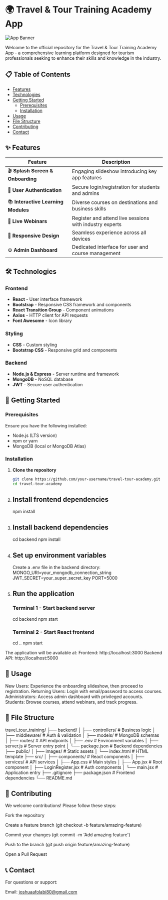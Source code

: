 # 🌍 Travel & Tour Training Academy App

![App Banner](https://via.placeholder.com/1200x400?text=Travel+Tour+Training+Academy)

Welcome to the official repository for the Travel & Tour Training Academy App - a comprehensive learning platform designed for tourism professionals seeking to enhance their skills and knowledge in the industry.

## 📋 Table of Contents
- [Features](#-features)
- [Technologies](#-technologies)
- [Getting Started](#-getting-started)
  - [Prerequisites](#prerequisites)
  - [Installation](#installation)
- [Usage](#-usage)
- [File Structure](#-file-structure)
- [Contributing](#-contributing)
- [Contact](#-contact)

## ✨ Features
| Feature | Description |
|---------|-------------|
| 🎬 **Splash Screen & Onboarding** | Engaging slideshow introducing key app features |
| 🔐 **User Authentication** | Secure login/registration for students and admins |
| 📚 **Interactive Learning Modules** | Diverse courses on destinations and business skills |
| 🎥 **Live Webinars** | Register and attend live sessions with industry experts |
| 📱 **Responsive Design** | Seamless experience across all devices |
| ⚙️ **Admin Dashboard** | Dedicated interface for user and course management |

## 🛠️ Technologies
### Frontend
- **React** - User interface framework
- **Bootstrap** - Responsive CSS framework and components
- **React Transition Group** - Component animations
- **Axios** - HTTP client for API requests
- **Font Awesome** - Icon library

### Styling
- **CSS** - Custom styling
- **Bootstrap CSS** - Responsive grid and components

### Backend
- **Node.js & Express** - Server runtime and framework
- **MongoDB** - NoSQL database
- **JWT** - Secure user authentication

## 🚀 Getting Started

### Prerequisites
Ensure you have the following installed:
- Node.js (LTS version)
- npm or yarn
- MongoDB (local or MongoDB Atlas)

### Installation
1. **Clone the repository**
   ```bash
   git clone https://github.com/your-username/travel-tour-academy.git
   cd travel-tour-academy

2. ## Install frontend dependencies
    npm install

3. ## Install backend dependencies
    cd backend
    npm install

4. ## Set up environment variables
    Create a .env file in the backend directory:
    MONGO_URI=your_mongodb_connection_string
    JWT_SECRET=your_super_secret_key
    PORT=5000

5. ## Run the application
    ### Terminal 1 - Start backend server
    cd backend
    npm start

    ### Terminal 2 - Start React frontend
    cd ..
    npm start

The application will be available at:
Frontend: http://localhost:3000
Backend API: http://localhost:5000

## 📖 Usage
New Users: Experience the onboarding slideshow, then proceed to registration.
Returning Users: Login with email/password to access courses.
Administrators: Access admin dashboard with privileged accounts.
Students: Browse courses, attend webinars, and track progress.

## 📁 File Structure
travel_tour_training/
├── backend/
│   ├── controllers/         # Business logic
│   ├── middleware/         # Auth & validation
│   ├── models/            # MongoDB schemas
│   ├── routes/            # API endpoints
│   ├── .env               # Environment variables
│   ├── server.js          # Server entry point
│   └── package.json       # Backend dependencies
├── public/
│   ├── images/            # Static assets
│   └── index.html         # HTML template
├── src/
│   ├── components/        # React components
│   ├── services/          # API services
│   ├── App.css           # Main styles
│   ├── App.jsx           # Root component
│   ├── LoginRegister.jsx # Auth components
│   └── main.jsx          # Application entry
├── .gitignore
├── package.json           # Frontend dependencies
└── README.md

## 🤝 Contributing
We welcome contributions! Please follow these steps:

Fork the repository

Create a feature branch (git checkout -b feature/amazing-feature)

Commit your changes (git commit -m 'Add amazing feature')

Push to the branch (git push origin feature/amazing-feature)

Open a Pull Request

## 📞 Contact
For questions or support:

Email: joshuaafolabi80@gmail.com